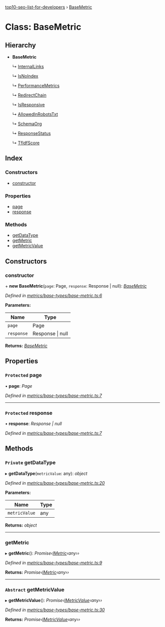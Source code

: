 [top10-seo-list-for-developers](../README.md) › [BaseMetric](basemetric.md)

# Class: BaseMetric

## Hierarchy

* **BaseMetric**

  ↳ [InternalLinks](internallinks.md)

  ↳ [IsNoIndex](isnoindex.md)

  ↳ [PerformanceMetrics](performancemetrics.md)

  ↳ [RedirectChain](redirectchain.md)

  ↳ [IsResponsive](isresponsive.md)

  ↳ [AllowedInRobotsTxt](allowedinrobotstxt.md)

  ↳ [SchemaOrg](schemaorg.md)

  ↳ [ResponseStatus](responsestatus.md)

  ↳ [TfIdfScore](tfidfscore.md)

## Index

### Constructors

* [constructor](basemetric.md#constructor)

### Properties

* [page](basemetric.md#protected-page)
* [response](basemetric.md#protected-response)

### Methods

* [getDataType](basemetric.md#private-getdatatype)
* [getMetric](basemetric.md#getmetric)
* [getMetricValue](basemetric.md#abstract-getmetricvalue)

## Constructors

###  constructor

\+ **new BaseMetric**(`page`: Page, `response`: Response | null): *[BaseMetric](basemetric.md)*

*Defined in [metrics/base-types/base-metric.ts:6](https://github.com/deepcrawl/top10-seo-list-for-developer/blob/c60e990/src/metrics/base-types/base-metric.ts#L6)*

**Parameters:**

Name | Type |
------ | ------ |
`page` | Page |
`response` | Response &#124; null |

**Returns:** *[BaseMetric](basemetric.md)*

## Properties

### `Protected` page

• **page**: *Page*

*Defined in [metrics/base-types/base-metric.ts:7](https://github.com/deepcrawl/top10-seo-list-for-developer/blob/c60e990/src/metrics/base-types/base-metric.ts#L7)*

___

### `Protected` response

• **response**: *Response | null*

*Defined in [metrics/base-types/base-metric.ts:7](https://github.com/deepcrawl/top10-seo-list-for-developer/blob/c60e990/src/metrics/base-types/base-metric.ts#L7)*

## Methods

### `Private` getDataType

▸ **getDataType**(`metricValue`: any): *object*

*Defined in [metrics/base-types/base-metric.ts:20](https://github.com/deepcrawl/top10-seo-list-for-developer/blob/c60e990/src/metrics/base-types/base-metric.ts#L20)*

**Parameters:**

Name | Type |
------ | ------ |
`metricValue` | any |

**Returns:** *object*

___

###  getMetric

▸ **getMetric**(): *Promise‹[IMetric](../interfaces/imetric.md)‹any››*

*Defined in [metrics/base-types/base-metric.ts:9](https://github.com/deepcrawl/top10-seo-list-for-developer/blob/c60e990/src/metrics/base-types/base-metric.ts#L9)*

**Returns:** *Promise‹[IMetric](../interfaces/imetric.md)‹any››*

___

### `Abstract` getMetricValue

▸ **getMetricValue**(): *Promise‹[IMetricValue](../interfaces/imetricvalue.md)‹any››*

*Defined in [metrics/base-types/base-metric.ts:30](https://github.com/deepcrawl/top10-seo-list-for-developer/blob/c60e990/src/metrics/base-types/base-metric.ts#L30)*

**Returns:** *Promise‹[IMetricValue](../interfaces/imetricvalue.md)‹any››*
